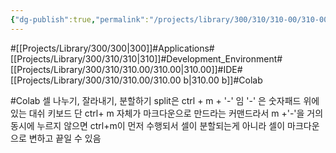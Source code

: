 ```yaml
---
{"dg-publish":true,"permalink":"/projects/library/300/310/310-00/310-00-b/","noteIcon":"0","created":"2024-02-13T19:07:25.722+09:00","updated":"2024-02-26T21:26:01.781+09:00"}
---
```


#[[Projects/Library/300/300\|300]]#Applications#[[Projects/Library/300/310/310\|310]]#Development_Environment#[[Projects/Library/300/310/310.00/310.00\|310.00]]#IDE#[[Projects/Library/300/310/310.00/310.00 b\|310.00 b]]#Colab





#Colab
셀 나누기, 잘라내기, 분할하기 split은 ctrl + m + '-' 임
'-' 은 숫자패드 위에있는 대쉬 키보드
단 ctrl+ m 자체가 마크다운으로 만드라는 커맨드라서 m +'-'을 거의 동시에 누르지 않으면 ctrl+m이 먼저 수행되서 셀이 분할되는게 아니라 셀이 마크다운으로 변하고 끝일 수 있음